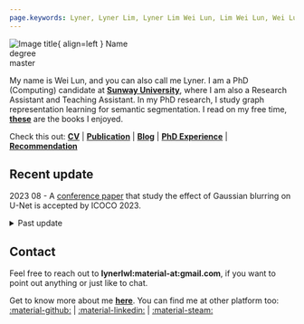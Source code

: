 ```yaml
---
page.keywords: Lyner, Lyner Lim, Lyner Lim Wei Lun, Lim Wei Lun, Wei Lun Lim
---
```


![Image title](https://dummyimage.com/600x400/eee/aaa){ align=left } Name <br> degree <br> master <br>


My name is Wei Lun, and you can also call me Lyner. I am a PhD (Computing) candidate at [**Sunway University**](https://sunwayuniversity.edu.my/), where I am also a Research Assistant and Teaching Assistant. In my PhD research, I study graph representation learning for semantic segmentation. I read on my free time, [**these**](book.md) are the books I enjoyed.

Check this out: [**CV**](https://bit.ly/lyner-cv) | [**Publication**](publication.md) | [**Blog**](blog.md) | [**PhD Experience**](phd.md) | [**Recommendation**](recommended.md)

## Recent update

2023 08 - A [conference paper](https://bit.ly/2023-08-icoco) that study the effect of Gaussian blurring on U-Net is accepted by ICOCO 2023. <br>


<details>
<summary>Past update</summary>
2023 04 - Passed Proposal Defence. <br>
2022 10 - A <a href="https://bit.ly/2022-12-icoco" target="_blank">conference paper</a> that compare the performance of U-Net and Mask-RCNN is accepted by ICOCO 2022. <br>
2022 01 - Started PhD (Computing) in Sunway University. <br>
2021 08 - A <a href="https://www.mdpi.com/2079-7737/10/9/853" target="_blank">journal paper</a> on bioinformatics is publised in Biology (2021). <br>
2021 05 - Start working as research assistant at Sunway University. <br>
2020 09 - A <a href="https://ieeexplore.ieee.org/document/9210093" target="_blank">journal paper</a> on data mining is publised in IEEE Access (2020).
</details>

## Contact

Feel free to reach out to **lynerlwl:material-at:gmail.com**, if you want to point out anything or just like to chat. 

Get to know more about me [**here**](about.md). You can find me at other platform too: 
[:material-github:](https://github.com/lynerlwl) | 
[:material-linkedin:](https://linkedin.com/in/lynerlwl) |
[:material-steam:](https://steamcommunity.com/id/lynerlwl)
